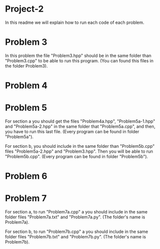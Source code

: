 # Project-2

In this readme we will explain how to run each code of each problem.

# Problem 3

In this problem the file "Problem3.hpp" should be in the same folder than "Problem3.cpp" to be able to run this program. (You can found this files in the folder Problem3).

# Problem 4

# Problem 5

For section a you should get the files "Problem4a.hpp", "Problem5a-1.hpp" and "Problem5a-2.hpp" in the same folder that "Problem5a.cpp", and then, you have to run this last file. (Every program can be found in folder "Problem5a").

For section b, you should include in the same folder than "Problem5b.cpp" files "Problem5a-2.hpp" and "Problem3.hpp". Then you will be able to run "Problem5b.cpp". (Every program can be found in folder "Problem5b").

# Problem 6

# Problem 7

For section a, to run "Problem7a.cpp" a you should include in the same folder files "Problem7a.txt" and "Problem7a.py". (The folder's name is Problem7a).

For section b, to run "Problem7b.cpp" a you should include in the same folder files "Problem7b.txt" and "Problem7b.py". (The folder's name is Problem7b).
